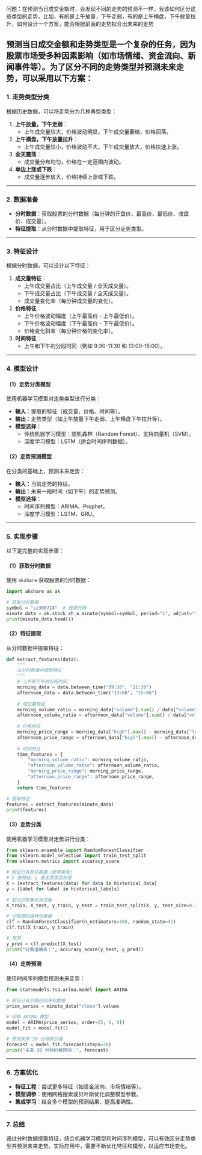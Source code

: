 
问题：在预测当日成交金额时，会发现不同的走势的预测不一样，我该如何区分这些类型的走势，比如，有的是上午放量，下午走弱，有的是上午横盘，下午放量拉升，如何设计一个方案，能否根据前面的走势拟合出未来的走势


预测当日成交金额和走势类型是一个复杂的任务，因为股票市场受多种因素影响（如市场情绪、资金流向、新闻事件等）。为了区分不同的走势类型并预测未来走势，可以采用以下方案：
---

### 1. **走势类型分类**
根据历史数据，可以将走势分为几种典型类型：
1. **上午放量，下午走弱**：
    - 上午成交量较大，价格波动明显，下午成交量萎缩，价格回落。
2. **上午横盘，下午放量拉升**：
    - 上午成交量较小，价格波动不大，下午成交量放大，价格快速上涨。
3. **全天震荡**：
    - 成交量分布均匀，价格在一定范围内波动。
4. **单边上涨或下跌**：
    - 成交量逐步放大，价格持续上涨或下跌。

---

### 2. **数据准备**
- **分时数据**：获取股票的分时数据（每分钟的开盘价、最高价、最低价、收盘价、成交量）。
- **特征提取**：从分时数据中提取特征，用于区分走势类型。

---

### 3. **特征设计**
根据分时数据，可以设计以下特征：
1. **成交量特征**：
    - 上午成交量占比（上午成交量 / 全天成交量）。
    - 下午成交量占比（下午成交量 / 全天成交量）。
    - 成交量变化率（每分钟成交量的变化）。
2. **价格特征**：
    - 上午价格波动幅度（上午最高价 - 上午最低价）。
    - 下午价格波动幅度（下午最高价 - 下午最低价）。
    - 价格变化斜率（每分钟价格的变化率）。
3. **时间特征**：
    - 上午和下午的分段时间（例如 9:30-11:30 和 13:00-15:00）。

---

### 4. **模型设计**
#### （1）走势分类模型
使用机器学习模型对走势类型进行分类：
- **输入**：提取的特征（成交量、价格、时间等）。
- **输出**：走势类型（如上午放量下午走弱、上午横盘下午拉升等）。
- **模型选择**：
    - 传统机器学习模型：随机森林（Random Forest）、支持向量机（SVM）。
    - 深度学习模型：LSTM（适合时间序列数据）。

#### （2）走势预测模型
在分类的基础上，预测未来走势：
- **输入**：当前走势的特征。
- **输出**：未来一段时间（如下午）的走势预测。
- **模型选择**：
    - 时间序列模型：ARIMA、Prophet。
    - 深度学习模型：LSTM、GRU。

---

### 5. **实现步骤**
以下是完整的实现步骤：

#### （1）获取分时数据
使用 `akshare` 获取股票的分时数据：

```python
import akshare as ak

# 获取分时数据
symbol = "sz300718"  # 股票代码
minute_data = ak.stock_zh_a_minute(symbol=symbol, period="1", adjust="")
print(minute_data.head())
```

#### （2）特征提取
从分时数据中提取特征：

```python
def extract_features(data):
    """
    从分时数据中提取特征
    """
    # 上午和下午的分段时间
    morning_data = data.between_time("09:30", "11:30")
    afternoon_data = data.between_time("13:00", "15:00")
    
    # 成交量特征
    morning_volume_ratio = morning_data["volume"].sum() / data["volume"].sum()
    afternoon_volume_ratio = afternoon_data["volume"].sum() / data["volume"].sum()
    
    # 价格特征
    morning_price_range = morning_data["high"].max() - morning_data["low"].min()
    afternoon_price_range = afternoon_data["high"].max() - afternoon_data["low"].min()
    
    # 时间特征
    time_features = {
        "morning_volume_ratio": morning_volume_ratio,
        "afternoon_volume_ratio": afternoon_volume_ratio,
        "morning_price_range": morning_price_range,
        "afternoon_price_range": afternoon_price_range,
    }
    return time_features

# 提取特征
features = extract_features(minute_data)
print(features)
```

#### （3）走势分类
使用机器学习模型对走势进行分类：

```python
from sklearn.ensemble import RandomForestClassifier
from sklearn.model_selection import train_test_split
from sklearn.metrics import accuracy_score

# 假设已有标注数据（走势类型）
# X 是特征，y 是走势类型标签
X = [extract_features(data) for data in historical_data]
y = [label for label in historical_labels]

# 划分训练集和测试集
X_train, X_test, y_train, y_test = train_test_split(X, y, test_size=0.2, random_state=42)

# 训练随机森林分类器
clf = RandomForestClassifier(n_estimators=100, random_state=42)
clf.fit(X_train, y_train)

# 预测
y_pred = clf.predict(X_test)
print("分类准确率：", accuracy_score(y_test, y_pred))
```

#### （4）走势预测
使用时间序列模型预测未来走势：

```python
from statsmodels.tsa.arima.model import ARIMA

# 假设已有价格时间序列数据
price_series = minute_data["close"].values

# 训练 ARIMA 模型
model = ARIMA(price_series, order=(5, 1, 0))
model_fit = model.fit()

# 预测未来 30 分钟的价格
forecast = model_fit.forecast(steps=30)
print("未来 30 分钟价格预测：", forecast)
```

---

### 6. **方案优化**
- **特征工程**：尝试更多特征（如资金流向、市场情绪等）。
- **模型调参**：使用网格搜索或贝叶斯优化调整模型参数。
- **集成学习**：结合多个模型的预测结果，提高准确性。

---

### 7. **总结**
通过分时数据提取特征，结合机器学习模型和时间序列模型，可以有效区分走势类型并预测未来走势。实际应用中，需要不断优化特征和模型，以适应市场变化。